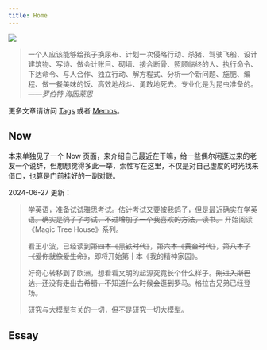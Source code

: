 ```yaml
---
title: Home
---
```


![](https://r2.elizen.me/2024/04/16e912e006fe8d3963a378eabbb8c242.jpg)

> 一个人应该能够给孩子换尿布、计划一次侵略行动、杀猪、驾驶飞船、设计建筑物、写诗、做会计账目、砌墙、接合断骨、照顾临终的人、执行命令、下达命令、与人合作、独立行动、解方程式、分析一个新问题、施肥、编程、做一餐美味的饭、高效地战斗、勇敢地死去。专业化是为昆虫准备的。
> ——*罗伯特·海因莱恩*

更多文章请访问 [Tags](/tags/) 或者 [Memos](/bb/)。

## Now

本来单独见了一个 Now 页面，来介绍自己最近在干嘛，给一些偶尔闲逛过来的老友一个说辞，但想想觉得多此一举，索性写在这里，不仅是对自己虚度的时光找来借口，也算是门前挂好的一副对联。

2024-06-27 更新：

> ~~学英语，准备试试雅思考试。估计考试又要被我鸽子，但是最近确实在学英语。确实是鸽子了考试，不过增加了一个我喜欢的方法，读书。~~ 开始阅读《Magic Tree House》系列。
> 
> 看王小波，已经读到~~第四本《黑铁时代》~~，~~第六本《黄金时代》~~，~~第八本了《爱你就像爱生命》~~，即将开始第十本《我的精神家园》。
> 
> 好奇心转移到了欧洲，想看看文明的起源究竟长个什么样子。~~刚进入斯巴达，还没有走出古希腊，不知道什么时候会逛到罗马~~。格拉古兄弟已经登场。
> 
> 研究与大模型有关的一切，但不是研究一切大模型。

## Essay